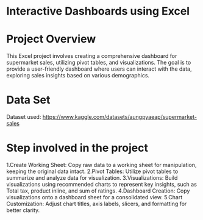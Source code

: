 # Interactive Dashboards using Excel
# Project Overview
This Excel project involves creating a comprehensive dashboard for supermarket sales, utilizing pivot tables, and visualizations. The goal is to provide a user-friendly dashboard where users can interact with the data, exploring sales insights based on various demographics.
# Data Set
Dataset used: https://www.kaggle.com/datasets/aungpyaeap/supermarket-sales
# Step involved in the project
1.Create Working Sheet: Copy raw data to a working sheet for manipulation, keeping the original data intact.
2.Pivot Tables: Utilize pivot tables to summarize and analyze data for visualization.
3.Visualizations: Build visualizations using recommended charts to represent key insights, such as Total tax, product inline, and sum of ratings.
4.Dashboard Creation: Copy visualizations onto a dashboard sheet for a consolidated view.
5.Chart Customization: Adjust chart titles, axis labels, slicers, and formatting for better clarity.
